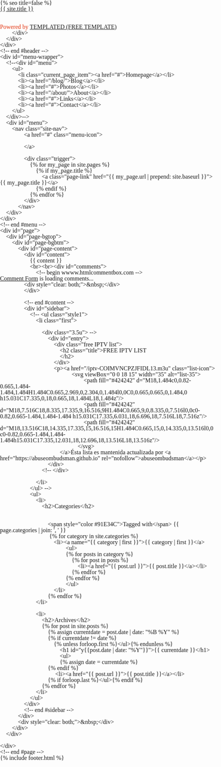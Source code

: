 <!DOCTYPE HTML>
<!--
Design by TEMPLATED
http://templated.co
Released for free under the Creative Commons Attribution License

Name       : Embodied
Description: A two-column, fixed-width design with dark color scheme.
Version    : 1.0
Released   : 20120108

-->
<html xmlns="http://www.w3.org/1999/xhtml">
<head>
<meta name="keywords" content="" />
<meta name="description" content="" />
<meta http-equiv="content-type" content="text/html; charset=utf-8" />
<title>{% if page.title %}{{ page.title | escape }}{% else %}{{ site.title | escape }}{% endif %}</title>
<link href="/css/style.css" rel="stylesheet" type="text/css" media="screen" />
<link rel="stylesheet" href="//maxcdn.bootstrapcdn.com/font-awesome/4.5.0/css/font-awesome.min.css">
<link rel="stylesheet" href="/css/bootstrap.min.css">
<link href="http://fonts.googleapis.com/css?family=Oswald" rel="stylesheet" type="text/css" />
<link href='http://fonts.googleapis.com/css?family=Arvo' rel='stylesheet' type='text/css' />
<link href="/css/skin.css" rel="stylesheet" type="text/css" media="screen" />
<link rel="stylesheet" type="text/css" href="/css/bootstrap-widget.css" />
<link rel="shortcut icon" href="/favicon.ico">
<link rel="icon" href="/favicon.ico">
<style type="text/css">html,body,div,span,applet,object,iframe,h1,h2,h3,h4,h5,h6,p,blockquote,pre,a,abbr,acronym,address,big,cite,code,del,dfn,em,img,ins,kbd,q,s,samp,small,strike,strong,sub,sup,tt,var,b,u,i,center,dl,dt,dd,ol,ul,li,fieldset,form,label,legend,table,caption,tbody,tfoot,thead,tr,th,td,article,aside,canvas,details,embed,figure,figcaption,footer,header,hgroup,menu,nav,output,ruby,section,summary,time,mark,audio,video{margin:0;padding:0;border:0;font-size:100%;font:inherit;vertical-align:baseline}article,aside,details,figcaption,figure,footer,header,hgroup,menu,nav,section{display:block}body{line-height:1}ol,ul{list-style:none}blockquote,q{quotes:none}blockquote:before,blockquote:after,q:before,q:after{content:'';content:none}table{border-collapse:collapse;border-spacing:0}body{-webkit-text-size-adjust:none}
</style>
<style type="text/css">.row>*{float:left;-moz-box-sizing:border-box;-webkit-box-sizing:border-box;box-sizing:border-box}.row:after{content:'';display:block;clear:both;height:0}.row:first-child>*{padding-top:0!important}
</style>
<style type="text/css">*,*:before,*:after{-moz-box-sizing:border-box;-webkit-box-sizing:border-box;box-sizing:border-box}
</style>
<style type="text/css">.\31 2u{width:100%}.\31 1u{width:91.6666666667%}.\31 0u{width:83.3333333333%}.\39 u{width:75%}.\38 u{width:66.6666666667%}.\37 u{width:58.3333333333%}.\36 u{width:50%}.\35 u{width:41.6666666667%}.\34 u{width:33.3333333333%}.\33 u{width:25%}.\32 u{width:16.6666666667%}.\31 u{width:8.3333333333%}.\-11u{margin-left:91.6666666667%}.\-10u{margin-left:83.3333333333%}.\-9u{margin-left:75%}.\-8u{margin-left:66.6666666667%}.\-7u{margin-left:58.3333333333%}.\-6u{margin-left:50%}.\-5u{margin-left:41.6666666667%}.\-4u{margin-left:33.3333333333%}.\-3u{margin-left:25%}.\-2u{margin-left:16.6666666667%}.\-1u{margin-left:8.3333333333%}
</style>
<script>
  (function(i,s,o,g,r,a,m){i['GoogleAnalyticsObject']=r;i[r]=i[r]||function(){
  (i[r].q=i[r].q||[]).push(arguments)},i[r].l=1*new Date();a=s.createElement(o),
  m=s.getElementsByTagName(o)[0];a.async=1;a.src=g;m.parentNode.insertBefore(a,m)
  })(window,document,'script','https://www.google-analytics.com/analytics.js','ga');

  ga('create', 'UA-82481551-3', 'auto');
  ga('send', 'pageview');

</script>
{% seo title=false %}
</head>
<body>
<div id="wrapper">
	<div id="header-wrapper">
		<div id="header">
			<div id="logo">
				<h1><a class="site-title" href="{{ site.baseurl }}/">{{ site.title }}</a></h1>
				<br><br><p><span style="color: #E2340F">Powered by </span><a href="http://templated.co" rel="nofollow">TEMPLATED (FREE TEMPLATE)</a></p>
				
			</div>
		</div>
	</div>
	<!-- end #header -->
	<div id="menu-wrapper">
		<!--<div id="menu">
			<ul>
				<li class="current_page_item"><a href="#">Homepage</a></li>
				<li><a href="/blog/">Blog</a></li>
				<li><a href="#">Photos</a></li>
				<li><a href="/about/">About</a></li>
				<li><a href="#">Links</a></li>
				<li><a href="#">Contact</a></li>
			</ul>
		</div>-->
		<div id="menu">
			<nav class="site-nav">
      				<a href="#" class="menu-icon">
        			
      				</a>
				
      				<div class="trigger">
        				{% for my_page in site.pages %}
          					{% if my_page.title %}
          						<a class="page-link" href="{{ my_page.url | prepend: site.baseurl }}">{{ my_page.title }}</a>
          					{% endif %}
        				{% endfor %}
      				</div>
    			</nav>
		</div>
	</div>
	<!-- end #menu -->
	<div id="page">
		<div id="page-bgtop">
			<div id="page-bgbtm">
				<div id="page-content">
					<div id="content">
						{{ content }}
						<br><br><div id="comments">
							<!-- begin wwww.htmlcommentbox.com -->
 <div id="HCB_comment_box"><a href="http://www.htmlcommentbox.com">Comment Form</a> is loading comments...</div>
 <link rel="stylesheet" type="text/css" href="//www.htmlcommentbox.com/static/skins/bootstrap/twitter-bootstrap.css?v=0" />
 <script type="text/javascript" id="hcb"> /*<!--*/ if(!window.hcb_user){hcb_user={};} (function(){var s=document.createElement("script"), l=hcb_user.PAGE || (""+window.location).replace(/'/g,"%27"), h="//www.htmlcommentbox.com";s.setAttribute("type","text/javascript");s.setAttribute("src", h+"/jread?page="+encodeURIComponent(l).replace("+","%2B")+"&mod=%241%24wq1rdBcg%24u.alpuLPGbhS%2FWHWXPTN30"+"&opts=16862&num=10&ts=1475575670667");if (typeof s!="undefined") document.getElementsByTagName("head")[0].appendChild(s);})(); /*-->*/ </script>
<!-- end www.htmlcommentbox.com -->
						</div>
						
						
					<div style="clear: both;">&nbsp;</div>	
					</div>
					
					<!-- end #content -->
					<div id="sidebar">
						<!-- <ul class="style1">
							<li class="first">	

								<div class="3.5u"> -->
									<div id="entry">
										<div class="free IPTV list">
											<h2 class="title">FREE IPTV LIST
											</h2>
										</div>
										<p><a href="/iptv-COIMVNCPZJFIDL13.m3u" class="list-icon">
													<svg viewBox="0 0 18 15" width="35" alt="list-35">
          													<path fill="#424242" d="M18,1.484c0,0.82-0.665,1.484-1.484,1.484H1.484C0.665,2.969,0,2.304,0,1.484l0,0C0,0.665,0.665,0,1.484,0 h15.031C17.335,0,18,0.665,18,1.484L18,1.484z"/>
          													<path fill="#424242" d="M18,7.516C18,8.335,17.335,9,16.516,9H1.484C0.665,9,0,8.335,0,7.516l0,0c0-0.82,0.665-1.484,1.484-1.484 h15.031C17.335,6.031,18,6.696,18,7.516L18,7.516z"/>
          													<path fill="#424242" d="M18,13.516C18,14.335,17.335,15,16.516,15H1.484C0.665,15,0,14.335,0,13.516l0,0 c0-0.82,0.665-1.484,1.484-1.484h15.031C17.335,12.031,18,12.696,18,13.516L18,13.516z"/>
        												</svg>
									        </a>Ésta lista es mantenida actualizada por <a href="https://abuseombudsman.github.io" rel="nofollow">abuseombudsman</a></p>
									</div>
								<!-- </div>
								
							</li>
						</ul> -->
						<ul>
							<li>
								<h2>Categories</h2>
								
									
									<span style="color #91E34C">Tagged with</span> {{ page.categories | join: ', ' }}
									 {% for category in site.categories %} 
  										<li><a name="{{ category | first }}">{{ category | first }}</a>
    											<ul>
    											{% for posts in category %}
      												{% for post in posts %}
        												<li><a href="{{ post.url }}">{{ post.title }}</a></li>
      												{% endfor %}
    											{% endfor %}
    											</ul>
  										</li>
									{% endfor %}
							</li>
							
							<li>
								<h2>Archives</h2>
								{% for post in site.posts %}
  									{% assign currentdate = post.date | date: "%B %Y" %}
  									{% if currentdate != date %}
   										{% unless forloop.first %}</ul>{% endunless %}
    										<h1 id="y{{post.date | date: "%Y"}}">{{ currentdate }}</h1>
    										<ul>
    										{% assign date = currentdate %}
  									{% endif %}
   										 <li><a href="{{ post.url }}">{{ post.title }}</a></li>
  									{% if forloop.last %}</ul>{% endif %}
								{% endfor %}
							</li>
						</ul>
					</div>
					<!-- end #sidebar -->
				</div>
				<div style="clear: both;">&nbsp;</div>
			</div>
		</div>
	
	</div>
	<!-- end #page -->
</div>
{% include footer.html %}
<!-- end #footer -->

</body>
</html>
